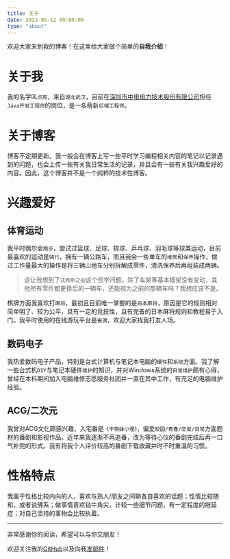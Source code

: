 ```yaml
---
title: 关于
date: 2022-05-12 00:00:00
type: "about"
---
```


欢迎大家来到我的博客！在这里给大家做个简单的**自我介绍**！

# 关于我
我的名字叫`贞宪`，来自`湖北武汉`，目前在[深圳市中电电力技术股份有限公司](https://www.cet-electric.com/)担任`Java开发工程师`的岗位，是一名萌新`后端工程师`。

# 关于博客
博客不定期更新。我一般会在博客上写一些平时学习编程相关内容的笔记以记录遇到的问题，也会上传一些有关我日常生活的记录，并且会有一些有关我兴趣爱好的内容。因此，这个博客并不是一个纯粹的技术性博客。

# 兴趣爱好

## 体育运动
我平时偶尔会`跑步`，尝试过篮球、足球、排球、乒乓球、羽毛球等球类运动，目前最喜欢的运动是`骑行`，拥有一辆公路车，而且我会一些单车的`维修`和`保养`操作，做过工作量最大的操作是将三辆山地车分别拆解成零件，清洗保养后再组装成两辆。
> 这让我想到了`忒修斯之船`这个哲学问题。除了车架等基本框架没有变动，其他所有零件都更换后的一辆车，还能视为之前的那辆车吗？我想应该不是。

棋牌方面我喜欢打`麻将`，最初且目前唯一掌握的是`日本麻将`，原因是它的规则相对简单明了、较为公平，具有一定的竞技性，且有完备的日本麻将规则和教程易于入门。我平时使用的在线游玩平台是`雀魂`，欢迎大家找我打友人场。

## 数码电子
我热爱数码电子产品，特别是台式计算机与笔记本电脑的`硬件`和`系统`方面。我了解一些台式机`DIY`与笔记本硬件`维护`的知识，并对Windows系统的`日常维护`颇有心得，曾经在本科期间加入电脑维修志愿服务社团并一直在其中工作，有充足的电脑维护经验。

## ACG/二次元
我曾对ACG文化颇感兴趣，入宅番是`《干物妹小埋》`，偏爱`校园/青春/恋爱/日常`方面题材的番剧和影视作品。近年来我逐渐不再追番，改为等待心仪的番剧完结后再一口气补完的形式。我有将我个人评价较高的番剧下载收藏并时不时重温的习惯。

# 性格特点
我属于性格比较内向的人，喜欢与熟人/朋友之间聊各自喜欢的话题；性情比较随和，或者说佛系；做事情喜欢钻牛角尖，计较一些细节问题，有一定程度的拖延症；对自己坚持的事物会比较执着。

---
非常感谢你的阅读，希望可以与你交朋友！

欢迎关注我的[GitHub](https://github.com/Xe-Persistent)以及向我[发邮件](mailto:474663082@qq.com)！